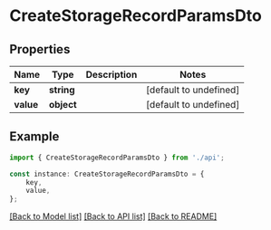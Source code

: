 # CreateStorageRecordParamsDto


## Properties

Name | Type | Description | Notes
------------ | ------------- | ------------- | -------------
**key** | **string** |  | [default to undefined]
**value** | **object** |  | [default to undefined]

## Example

```typescript
import { CreateStorageRecordParamsDto } from './api';

const instance: CreateStorageRecordParamsDto = {
    key,
    value,
};
```

[[Back to Model list]](../README.md#documentation-for-models) [[Back to API list]](../README.md#documentation-for-api-endpoints) [[Back to README]](../README.md)
